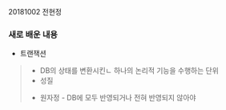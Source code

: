 20181002 전현정

### 새로 배운 내용
- 트랜잭션
> - DB의 상태를 변환시킨ㄴ 하나의 논리적 기능을 수행하는 단위
> - 성질
>  + 원자정 - DB에 모두 반영되거나 전혀 반영되지 않아야 

